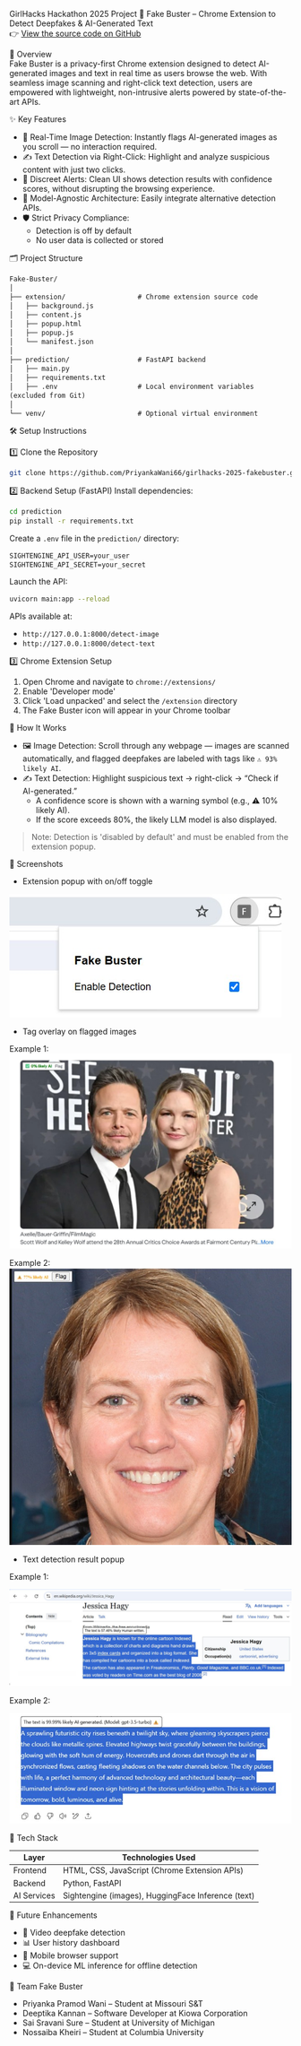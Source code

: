 GirlHacks Hackathon 2025 Project
🧠 Fake Buster – Chrome Extension to Detect Deepfakes & AI-Generated Text  
👉 [View the source code on GitHub](https://github.com/PriyankaWani66/girlhacks-2025-fakebuster)


📌 Overview  
Fake Buster is a privacy-first Chrome extension designed to detect AI-generated images and text in real time as users browse the web. With seamless image scanning and right-click text detection, users are empowered with lightweight, non-intrusive alerts powered by state-of-the-art APIs.


✨ Key Features  
- 🔄 Real-Time Image Detection: Instantly flags AI-generated images as you scroll — no interaction required.  
- ✍️ Text Detection via Right-Click: Highlight and analyze suspicious content with just two clicks.  
- 🔕 Discreet Alerts: Clean UI shows detection results with confidence scores, without disrupting the browsing experience.  
- 🧩 Model-Agnostic Architecture: Easily integrate alternative detection APIs.  
- 🛡️ Strict Privacy Compliance:  
  - Detection is off by default  
  - No user data is collected or stored  


🗂️ Project Structure
```
Fake-Buster/
│
├── extension/                  # Chrome extension source code
│   ├── background.js
│   ├── content.js
│   ├── popup.html
│   ├── popup.js
│   └── manifest.json
│
├── prediction/                 # FastAPI backend
│   ├── main.py
│   ├── requirements.txt
│   ├── .env                    # Local environment variables (excluded from Git)
│
└── venv/                       # Optional virtual environment
```

🛠️ Setup Instructions

1️⃣ Clone the Repository
```bash
git clone https://github.com/PriyankaWani66/girlhacks-2025-fakebuster.git
```

2️⃣ Backend Setup (FastAPI)
Install dependencies:
```bash
cd prediction
pip install -r requirements.txt
```

Create a `.env` file in the `prediction/` directory:
```env
SIGHTENGINE_API_USER=your_user
SIGHTENGINE_API_SECRET=your_secret
```

Launch the API:
```bash
uvicorn main:app --reload
```

APIs available at:  
- `http://127.0.0.1:8000/detect-image`  
- `http://127.0.0.1:8000/detect-text`


3️⃣ Chrome Extension Setup
1. Open Chrome and navigate to `chrome://extensions/`  
2. Enable 'Developer mode' 
3. Click 'Load unpacked' and select the `/extension` directory  
4. The Fake Buster icon will appear in your Chrome toolbar


🚀 How It Works

- 🖼️ Image Detection: Scroll through any webpage — images are scanned automatically, and flagged deepfakes are labeled with tags like `⚠️ 93% likely AI`.  
- ✍️ Text Detection: Highlight suspicious text → right-click → “Check if AI-generated.”  
  - A confidence score is shown with a warning symbol (e.g., ⚠️ 10% likely AI).
  - If the score exceeds 80%, the likely LLM model is also displayed.

> Note: Detection is 'disabled by default' and must be enabled from the extension popup.


📸 Screenshots
- Extension popup with on/off toggle 

![Image Detection – Auto Tag](screenshots/popup-toggle.jpg)

- Tag overlay on flagged images  

Example 1:
![Image Detection – Auto Tag](screenshots/image-detection-1.jpg)


Example 2:
![Image Detection – Auto Tag](screenshots/image-detection-2.jpg)

- Text detection result popup 

Example 1:

![Text Detection – Right Click](screenshots/text-detection-1.jpg)


Example 2:

![Text Detection – Right Click](screenshots/text-detection-2.jpg) 

🧰 Tech Stack

| Layer       | Technologies Used                          |
|-------------|---------------------------------------------|
| Frontend    | HTML, CSS, JavaScript (Chrome Extension APIs) |
| Backend     | Python, FastAPI                             |
| AI Services | Sightengine (images), HuggingFace Inference (text) |


🔮 Future Enhancements  
- 🎥 Video deepfake detection  
- 📊 User history dashboard  
- 📱 Mobile browser support  
- 💻 On-device ML inference for offline detection  


👥 Team Fake Buster  
- Priyanka Pramod Wani – Student at Missouri S&T  
- Deeptika Kannan – Software Developer at Kiowa Corporation  
- Sai Sravani Sure – Student at University of Michigan  
- Nossaiba Kheiri – Student at Columbia University  

